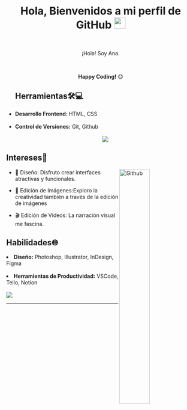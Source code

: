 <div align="center">
<h1> Hola, Bienvenidos a mi perfil de GitHub <img src="https://github.com/abdoachhoubi/abdoachhoubi/blob/main/gifs/Hi.gif" width="30"></h1>
<br />
<p>
  ¡Hola! Soy Ana.
</p>
<br />

**Happy Coding!** 😊
</div>

<ul>
  <h2>Herramientas🛠️💻</h2>
  <li><strong>Desarrollo Frontend:  </strong> HTML, CSS</li> <br>
  <li><strong>Control de Versiones:</strong> Git, Github</li> <br>
<div align="center" margin ="20px">
  <a  align="center"  href="https://skillicons.dev">
  <img src="https://skillicons.dev/icons?i=html,css,git,github" />
</a>
</div>

</ul>


<div> 
<h2>Intereses🌈</h2>
<img width="40%"  align="right" alt="Github" src="https://i.pinimg.com/564x/01/04/d8/0104d8604ec89b1871ee047587d8216d.jpg" />

- 🎨 Diseño: Disfruto crear interfaces atractivas y funcionales.
  
- 📸 Edición de Imágenes:Exploro la creatividad también a través de la edición de imágenes
  
- 🎬 Edición de Videos: La narración visual me fascina.
 </div>


 <div align="rigth">
   <h2>Habilidades🌐</h2>
    <li><strong>Diseño:</strong> Photoshop, Illustrator, InDesign, Figma</li>  <br>
   <li><strong>Herramientas de Productividad:</strong> VSCode, Tello, Notion</li> <br>

   <div align="left">
  <a  align="center"  href="https://skillicons.dev">
  <img src="https://skillicons.dev/icons?i=ps,ai,figma,vscode" />
</a>
</div>



---

